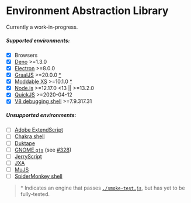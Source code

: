 Environment Abstraction Library
===============================

Currently a work-in-progress.

##### Supported environments:

* [x] Browsers
* [x] [Deno](https://deno.land/) >=1.3.0
* [x] [Electron](https://electronjs.org/docs/api) >=8.0.0
* [x] [GraalJS](https://github.com/graalvm/graaljs) >=20.0.0 [*](#1)
* [x] [Moddable XS](https://www.moddable.com/) >=10.1.0 [*](#1)
* [x] [Node.js](https://nodejs.org/) >=12.17.0 <13 || >=13.2.0
* [x] [QuickJS](https://bellard.org/quickjs/) >=2020-04-12
* [x] [V8 debugging shell](https://v8.dev/docs/d8) >=7.9.317.31

##### Unsupported environments:

* [ ] [Adobe ExtendScript](https://www.adobe.com/devnet/illustrator/scripting.html)
* [ ] [Chakra shell](https://github.com/Microsoft/ChakraCore)
* [ ] [Duktape](https://wiki.duktape.org/postes5features)
* [ ] [GNOME `gjs`](https://gitlab.gnome.org/GNOME/gjs) (see [#328](https://gitlab.gnome.org/GNOME/gjs/-/issues/328))
* [ ] [JerryScript](https://jerryscript.net/)
* [ ] [JXA](https://github.com/JXA-Cookbook/JXA-Cookbook/wiki/ES6-Features-in-JXA "JavaScript Automation for macOS")
* [ ] [MuJS](https://mujs.com/)
* [ ] [SpiderMonkey shell](https://developer.mozilla.org/en/SpiderMonkey)

<a name="1"></a>
> \* Indicates an engine that passes [`./smoke-test.js`](smoke-test.js), but has yet to be fully-tested.
